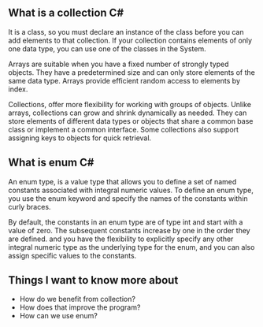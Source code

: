 ## What is a collection C#

It is a class, so you must declare an instance of the class before you can add elements to that collection. 
If your collection contains elements of only one data type, you can use one of the classes in the System.


Arrays are suitable when you have a fixed number of strongly typed objects. 
They have a predetermined size and can only store elements of the same data type. 
Arrays provide efficient random access to elements by index.

Collections, offer more flexibility for working with groups of objects. Unlike arrays, 
collections can grow and shrink dynamically as needed. 
They can store elements of different data types or objects that share a common base class or implement a common interface. 
Some collections also support assigning keys to objects for quick retrieval.


## What is enum C#

An enum type, is a value type that allows you to define a set of named constants associated with integral numeric values. 
To define an enum type, you use the enum keyword and specify the names of the constants within curly braces.

By default, the constants in an enum type are of type int and start with a value of zero. 
The subsequent constants increase by one in the order they are defined. and you have the flexibility to explicitly specify any other integral numeric type as the underlying type for the enum, and you can also assign specific values to the constants.

## Things I want to know more about

* How do we benefit from collection?
* How does that improve the program?
* How can we use enum?

